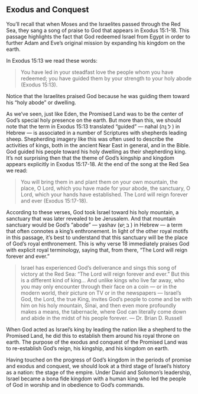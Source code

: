 ## Exodus and Conquest

You’ll recall that when Moses and the Israelites passed through the Red Sea, they sang a song of praise to God that appears in Exodus 15:1-18. This passage highlights the fact that God redeemed Israel from Egypt in order to further Adam and Eve’s original mission by expanding his kingdom on the earth.

In Exodus 15:13 we read these words:

> You have led in your steadfast love the people whom you have redeemed; you have guided them by your strength to your holy abode (Exodus 15:13).

Notice that the Israelites praised God because he was guiding them toward his “holy abode” or dwelling.

As we’ve seen, just like Eden, the Promised Land was to be the center of God’s special holy presence on the earth. But more than this, we should note that the term in Exodus 15:13 translated “guided” — nahal (‫ל‬ ַ‫נָה‬ ) in Hebrew — is associated in a number of Scriptures with shepherds leading sheep. Shepherding imagery like this was often used to describe the activities of kings, both in the ancient Near East in general, and in the Bible. God guided his people toward his holy dwelling as their shepherding king. It’s not surprising then that the theme of God’s kingship and kingdom appears explicitly in Exodus 15:17-18. At the end of the song at the Red Sea we read:

> You will bring them in and plant them on your own mountain, the place, O Lord, which you have made for your abode, the sanctuary, O Lord, which your hands have established. The Lord will reign forever and ever (Exodus 15:17-18).

According to these verses, God took Israel toward his holy mountain, a sanctuary that was later revealed to be Jerusalem. And that mountain sanctuary would be God’s “abode” — yashav (‫ב‬ ַ‫יָשׁ‬ ) in Hebrew — a term that often connotes a king’s enthronement. In light of the other royal motifs in this passage, it’s best to understand that this sanctuary will be the place of God’s royal enthronement. This is why verse 18 immediately praises God with explicit royal terminology, saying that, from there, “The Lord will reign forever and ever.”

> Israel has experienced God’s deliverance and sings this song of victory at the Red Sea: “The Lord will reign forever and ever.” But this is a different kind of king… And unlike kings who live far away, who you may only encounter through their face on a coin — or in the modern world, their picture on TV or in the newspapers — Israel’s God, the Lord, the true King, invites God’s people to come and be with him on his holy mountain, Sinai, and then even more profoundly makes a means, the tabernacle, where God can literally come down and abide in the midst of his people forever. — Dr. Brian D. Russell

When God acted as Israel’s king by leading the nation like a shepherd to the Promised Land, he did this to establish them around his royal throne on earth. The purpose of the exodus and conquest of the Promised Land was to re-establish God’s reign, his kingship, and his kingdom on earth.

Having touched on the progress of God’s kingdom in the periods of promise and exodus and conquest, we should look at a third stage of Israel’s history as a nation: the stage of the empire. Under David and Solomon’s leadership, Israel became a bona fide kingdom with a human king who led the people of God in worship and in obedience to God’s commands.
